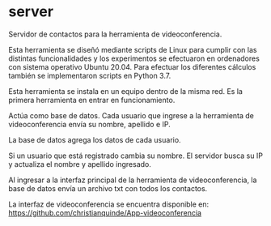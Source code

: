 # server
Servidor de contactos para la herramienta de videoconferencia.

Esta herramienta se diseñó mediante scripts de Linux para cumplir con las distintas funcionalidades y los experimentos se efectuaron en ordenadores con sistema operativo Ubuntu 20.04. Para efectuar los diferentes cálculos también se implementaron scripts en Python 3.7. 

Esta herramienta se instala en un equipo dentro de la misma red. Es la primera herramienta en entrar en funcionamiento.

Actúa como base de datos. Cada usuario que ingrese a la herramienta de videoconferencia envía su nombre, apellido e IP.

La base de datos agrega los datos de cada usuario. 

Si un usuario que está registrado cambia su nombre. El servidor busca su IP y actualiza el nombre y apellido ingresado.

Al ingresar a la interfaz principal de la herramienta de videoconferencia, la base de datos envía un archivo txt con todos los contactos.

La interfaz de videoconferencia se encuentra disponible en: https://github.com/christianquinde/App-videoconferencia

